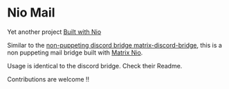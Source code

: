 # Nio Mail
Yet another project [Built with Nio](https://github.com/matrix-nio/matrix-nio/blob/main/doc/built-with-nio.rst)

Similar to the [non-puppeting discord bridge matrix-discord-bridge](https://github.com/git-bruh/matrix-discord-bridge/tree/main/bridge), this is a non puppeting mail bridge built with [Matrix Nio](https://github.com/matrix-nio/matrix-nio).

Usage is identical to the discord bridge. Check their Readme.

Contributions are welcome !!
